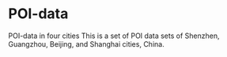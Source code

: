 # POI-data
POI-data in four cities
This is a set of POI data sets of Shenzhen, Guangzhou, Beijing, and Shanghai cities, China. 
